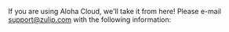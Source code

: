 If you are using Aloha Cloud, we'll take it from here! Please e-mail
[support@zulip.com](mailto:support@zulip.com) with the following information:
